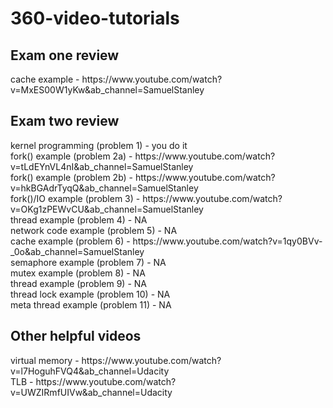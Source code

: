 <h1> 360-video-tutorials </h1>
<h2> Exam one review </h2>
<p1> cache example - https://www.youtube.com/watch?v=MxES00W1yKw&ab_channel=SamuelStanley </p1>
<h2> Exam two review </h2>
<p1> kernel programming (problem 1) - you do it </p1> <br>
<p1> fork() example (problem 2a) - https://www.youtube.com/watch?v=tLdEYnVL4nI&ab_channel=SamuelStanley </p1> <br>
<p1> fork() example (problem 2b) - https://www.youtube.com/watch?v=hkBGAdrTyqQ&ab_channel=SamuelStanley </p1> <br>
<p1> fork()/IO example (problem 3) - https://www.youtube.com/watch?v=OKg1zPEWvCU&ab_channel=SamuelStanley </p1> <br>
<p1> thread example (problem 4) - NA </p1> <br>
<p1> network code example (problem 5) - NA </p1> <br>
<p1> cache example (problem 6) - https://www.youtube.com/watch?v=1qy0BVv-_0o&ab_channel=SamuelStanley <br>
<p1> semaphore example (problem 7) - NA </p1> <br>
<p1> mutex example (problem 8) - NA </p1> <br>
<p1> thread example (problem 9) - NA </p1> <br>
<p1> thread lock example (problem 10) - NA </p1> <br>
<p1> meta thread example (problem 11) - NA </p1> <br>
<h2>Other helpful videos</h2>
<p1>virtual memory - https://www.youtube.com/watch?v=l7HoguhFVQ4&ab_channel=Udacity </p1> <br>
<p1>TLB - https://www.youtube.com/watch?v=UWZIRmfUIVw&ab_channel=Udacity </p1> <br>
